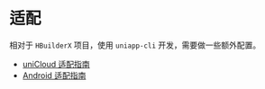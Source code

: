 # 适配

相对于 `HBuilderX` 项目，使用 `uniapp-cli` 开发，需要做一些额外配置。

- [uniCloud 适配指南](./unicloud)
- [Android 适配指南](./android)
